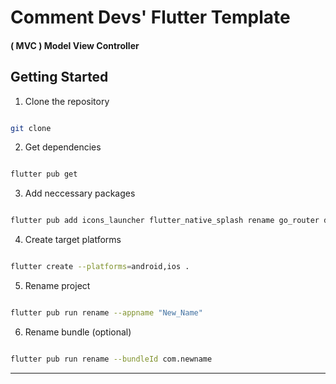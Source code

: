 # Comment Devs' Flutter Template

#### ( MVC ) Model View Controller

## Getting Started

1. Clone the repository

```bash

git clone

```

2. Get dependencies

```bash

flutter pub get

```

3. Add neccessary packages

```bash

flutter pub add icons_launcher flutter_native_splash rename go_router dio flutter_riverpod riverpod

```

4. Create target platforms

```bash

flutter create --platforms=android,ios .

```

5. Rename project

```bash

flutter pub run rename --appname "New_Name"

```

6. Rename bundle (optional)

```bash

flutter pub run rename --bundleId com.newname

```

---
